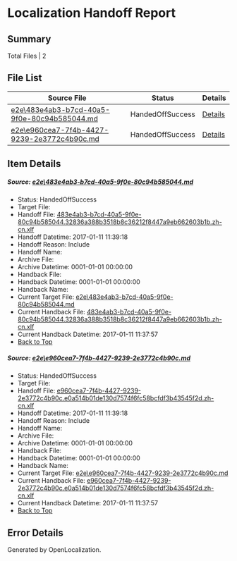 # <a name='report-top'></a> Localization Handoff Report

## Summary
 Total Files | 2

## File List
 Source File | Status | Details 
 ----------- | ------ | ------- 
 [e2e\483e4ab3-b7cd-40a5-9f0e-80c94b585044.md](https://github.com/OpenLocalizationTestOrg/ol-test0/blob/f37237717d1213849499ce207dc473945beb536c/e2e/483e4ab3-b7cd-40a5-9f0e-80c94b585044.md) | HandedOffSuccess | [Details](#490d73b78eda851729510af831c76e90f22b27862)
 [e2e\e960cea7-7f4b-4427-9239-2e3772c4b90c.md](https://github.com/OpenLocalizationTestOrg/ol-test0/blob/f37237717d1213849499ce207dc473945beb536c/e2e/e960cea7-7f4b-4427-9239-2e3772c4b90c.md) | HandedOffSuccess | [Details](#6c9250af31ebe0619f712a8849fe2e3da9196a834)

## Item Details
##### <a name='490d73b78eda851729510af831c76e90f22b27862'></a> Source: [e2e\483e4ab3-b7cd-40a5-9f0e-80c94b585044.md](https://github.com/OpenLocalizationTestOrg/ol-test0/blob/f37237717d1213849499ce207dc473945beb536c/e2e/483e4ab3-b7cd-40a5-9f0e-80c94b585044.md)
* Status: HandedOffSuccess
* Target File: 
* Handoff File: [483e4ab3-b7cd-40a5-9f0e-80c94b585044.32836a388b3518b8c36212f8447a9eb662603b1b.zh-cn.xlf](https://github.com/OpenLocalizationTestOrg/ol-test0-handoff/blob/f5b87679bba44e38a122f82ec701aa64e38cef61/ol-handoff/OpenLocalizationTestOrg/ol-test0-zhcn/shujia/ht/483e4ab3-b7cd-40a5-9f0e-80c94b585044.32836a388b3518b8c36212f8447a9eb662603b1b.zh-cn.xlf)
* Handoff Datetime: 2017-01-11 11:39:18
* Handoff Reason: Include
* Handoff Name: 
* Archive File: 
* Archive Datetime: 0001-01-01 00:00:00
* Handback File: 
* Handback Datetime: 0001-01-01 00:00:00
* Handback Name: 
* Current Target File: [e2e\483e4ab3-b7cd-40a5-9f0e-80c94b585044.md](https://github.com/OpenLocalizationTestOrg/ol-test0-zhcn/blob/58b65b7cf4fa32acc05c1ea42f78bf114b5d64c0/e2e/483e4ab3-b7cd-40a5-9f0e-80c94b585044.md)
* Current Handback File: [483e4ab3-b7cd-40a5-9f0e-80c94b585044.32836a388b3518b8c36212f8447a9eb662603b1b.zh-cn.xlf](https://github.com/OpenLocalizationTestOrg/ol-test0-handback/blob/15672235aa88b5629c594fc5ac2ce77b36014bf0/ol-handback/OpenLocalizationTestOrg/ol-test0-zhcn/shujia/ht/483e4ab3-b7cd-40a5-9f0e-80c94b585044.32836a388b3518b8c36212f8447a9eb662603b1b.zh-cn.xlf)
* Current Handback Datetime: 2017-01-11 11:37:57
* [Back to Top](#report-top)

##### <a name='6c9250af31ebe0619f712a8849fe2e3da9196a834'></a> Source: [e2e\e960cea7-7f4b-4427-9239-2e3772c4b90c.md](https://github.com/OpenLocalizationTestOrg/ol-test0/blob/f37237717d1213849499ce207dc473945beb536c/e2e/e960cea7-7f4b-4427-9239-2e3772c4b90c.md)
* Status: HandedOffSuccess
* Target File: 
* Handoff File: [e960cea7-7f4b-4427-9239-2e3772c4b90c.e0a514b01de130d7574f6fc58bcfdf3b43545f2d.zh-cn.xlf](https://github.com/OpenLocalizationTestOrg/ol-test0-handoff/blob/f5b87679bba44e38a122f82ec701aa64e38cef61/ol-handoff/OpenLocalizationTestOrg/ol-test0-zhcn/shujia/ht/e960cea7-7f4b-4427-9239-2e3772c4b90c.e0a514b01de130d7574f6fc58bcfdf3b43545f2d.zh-cn.xlf)
* Handoff Datetime: 2017-01-11 11:39:18
* Handoff Reason: Include
* Handoff Name: 
* Archive File: 
* Archive Datetime: 0001-01-01 00:00:00
* Handback File: 
* Handback Datetime: 0001-01-01 00:00:00
* Handback Name: 
* Current Target File: [e2e\e960cea7-7f4b-4427-9239-2e3772c4b90c.md](https://github.com/OpenLocalizationTestOrg/ol-test0-zhcn/blob/58b65b7cf4fa32acc05c1ea42f78bf114b5d64c0/e2e/e960cea7-7f4b-4427-9239-2e3772c4b90c.md)
* Current Handback File: [e960cea7-7f4b-4427-9239-2e3772c4b90c.e0a514b01de130d7574f6fc58bcfdf3b43545f2d.zh-cn.xlf](https://github.com/OpenLocalizationTestOrg/ol-test0-handback/blob/15672235aa88b5629c594fc5ac2ce77b36014bf0/ol-handback/OpenLocalizationTestOrg/ol-test0-zhcn/shujia/ht/e960cea7-7f4b-4427-9239-2e3772c4b90c.e0a514b01de130d7574f6fc58bcfdf3b43545f2d.zh-cn.xlf)
* Current Handback Datetime: 2017-01-11 11:37:57
* [Back to Top](#report-top)


## Error Details

Generated by OpenLocalization.
